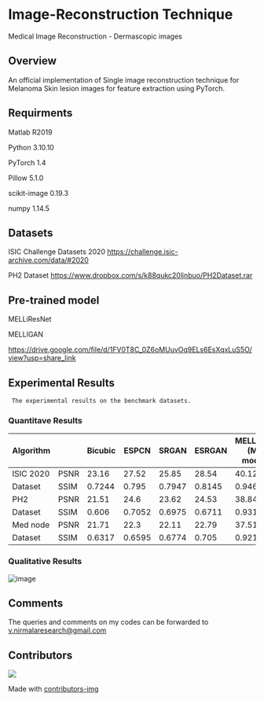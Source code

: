 # Image-Reconstruction Technique
  Medical Image Reconstruction - Dermascopic images

## Overview
  An official implementation of Single image reconstruction technique for Melanoma Skin lesion images for feature extraction using PyTorch.

## Requirments
  Matlab R2019
  
  Python 3.10.10
  
  PyTorch 1.4
  
  Pillow 5.1.0
  
  scikit-image 0.19.3
  
  numpy 1.14.5

## Datasets
  ISIC Challenge Datasets 2020  https://challenge.isic-archive.com/data/#2020
  
  PH2 Dataset https://www.dropbox.com/s/k88qukc20ljnbuo/PH2Dataset.rar
## Pre-trained model
  MELLiResNet 
  
  MELLIGAN
  
  https://drive.google.com/file/d/1FV0T8C_0Z6oMUuvOq9ELs6EsXqxLuS5O/view?usp=share_link
  ## Experimental Results
     The experimental results on the benchmark datasets.
  ### Quantitave Results
  | Algorithm|  | Bicubic | ESPCN | SRGAN | ESRGAN | MELLIGAN (MY model)|
  | ---------|--| ------- |-------|-------|--------|--------|
  |ISIC 2020| PSNR  | 23.16  | 27.52|25.85|28.54|40.12|
  | Dataset | SSIM  | 0.7244 |0.795|0.7947 |0.8145 |0.9465|
  |PH2| PSNR  |21.51|	24.6| 23.62|	24.53	|38.84|
  |  Dataset  | SSIM  |0.606|	0.7052|	0.6975|	0.6711|	0.9314|
  |Med node| PSNR  | 21.71|	22.3|	22.11|	22.79|	37.51|
  |  Dataset| SSIM  |0.6317|	0.6595|	0.6774|	0.705| 0.9215|
 ### Qualitative Results
![image](https://user-images.githubusercontent.com/107538530/218392416-8f738bfb-e019-404c-a9b8-6255387745ac.png)


## Comments
  The queries and comments on my codes can be forwarded to v.nirmalaresearch@gmail.com
## Contributors
<!-- Copy-paste in your Readme.md file -->

<a href = "https://github.com/Tanu-N-Prabhu/Python/graphs/contributors">
  <img src = "https://contrib.rocks/image?repo = GitHub_username/repository_name"/>
</a>

Made with [contributors-img](https://contrib.rocks)


 
